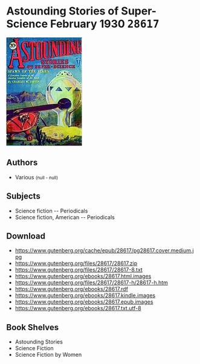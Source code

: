 # Astounding Stories of Super-Science February 1930 <kbd>28617</kbd>

![](./cover.medium.jpg "")

## Authors


 - Various <small>(null - null)</small>

## Subjects


 - Science fiction -- Periodicals
 - Science fiction, American -- Periodicals

## Download


 - https://www.gutenberg.org/cache/epub/28617/pg28617.cover.medium.jpg
 - https://www.gutenberg.org/files/28617/28617.zip
 - https://www.gutenberg.org/files/28617/28617-8.txt
 - https://www.gutenberg.org/ebooks/28617.html.images
 - https://www.gutenberg.org/files/28617/28617-h/28617-h.htm
 - https://www.gutenberg.org/ebooks/28617.rdf
 - https://www.gutenberg.org/ebooks/28617.kindle.images
 - https://www.gutenberg.org/ebooks/28617.epub.images
 - https://www.gutenberg.org/ebooks/28617.txt.utf-8

## Book Shelves


 - Astounding Stories
 - Science Fiction
 - Science Fiction by Women
